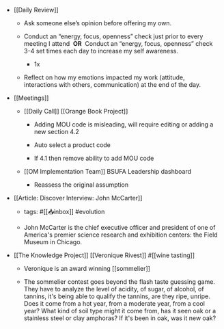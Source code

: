 - [[Daily Review]]
	 - Ask someone else’s opinion before offering my own.

	 - Conduct an “energy, focus, openness” check just prior to every meeting I attend  **OR**  Conduct an “energy, focus, openness” check 3-4 set times each day to increase my self awareness.
		 - 1x

	 - Reflect on how my emotions impacted my work (attitude, interactions with others, communication) at the end of the day.

- [[Meetings]]
	 - [[Daily Call]] [[Orange Book Project]]
		 - Adding MOU code is misleading, will require editing or adding a new section 4.2

		 - Auto select a product code 

		 - If 4.1 then remove ability to add MOU code

	 - [[OM Implementation Team]] BSUFA Leadership dashboard
		 - Reassess the original assumption

- [[Article: Discover Interview: John McCarter]]
	 - tags: #[[📥inbox]] #evolution

	 - John McCarter is the chief executive officer and president of one of America's premier science research and exhibition centers: the Field Museum in Chicago. 

- [[The Knowledge Project]] [[Veronique Rivest]] #[[wine tasting]]
	 - Veronique is an award winning [[sommelier]]

	 - The sommelier contest goes beyond the flash taste guessing game. They have to analyze the level of acidity, of sugar, of alcohol, of tannins, it's being able to qualify the tannins, are they ripe, unripe. Does it come from a hot year, from a moderate year, from a cool year? What kind of soil type might it come from, has it seen oak or a stainless steel or clay amphoras? If it's been in oak, was it new oak?
